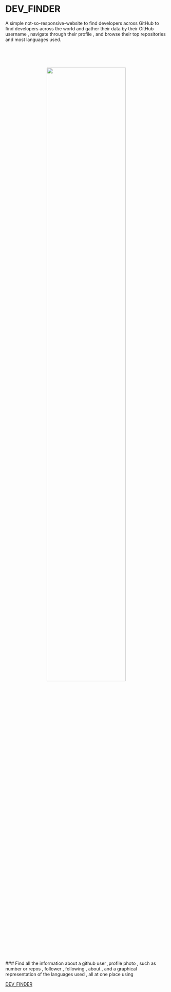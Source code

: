 # DEV_FINDER
A simple not-so-responsive-website to find developers across GitHub to find developers across the world and gather their data by their GitHub username , navigate through their profile , and browse their top repositories and most languages used.

<br><br><br>
<div align="center" style="align:center" ><img  src="https://media.giphy.com/media/ry2YSYANlzp0v9NqwM/giphy.gif" width=70% height=70%></div>
<br><br><br>
### Find all the information about a github user ,profile photo ,  such as number or repos , follower , following , about , and a graphical representation of the languages used , all at one place using 

[DEV_FINDER](https://dev_finder.herokuapp.com)

